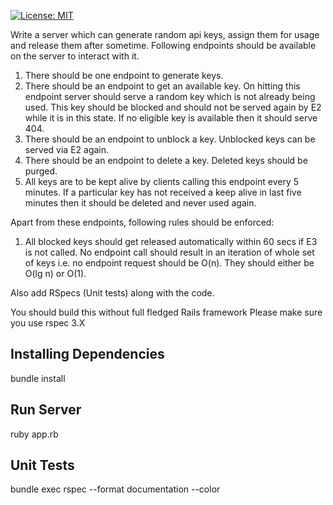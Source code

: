 [![License: MIT](https://img.shields.io/badge/License-MIT-yellow.svg)](https://github.com/ashish-r/ruby-key-server/blob/master/LICENSE)

Write a server which can generate random api keys, assign them for usage and release them after sometime. Following endpoints should be available on the server to interact with it.
1. There should be one endpoint to generate keys.
2. There should be an endpoint to get an available key. On hitting this endpoint server should serve a random key which is not already being used. This key should be blocked and should not be served again by E2 while it is in this state. If no eligible key is available then it should serve 404.
3. There should be an endpoint to unblock a key. Unblocked keys can be served via E2 again.
4. There should be an endpoint to delete a key. Deleted keys should be purged.
5. All keys are to be kept alive by clients calling this endpoint every 5 minutes. If a particular key has not received a keep alive in last five minutes then it should be deleted and never used again.

Apart from these endpoints, following rules should be enforced:
1. All blocked keys should get released automatically within 60 secs if E3 is not called.
No endpoint call should result in an iteration of whole set of keys i.e. no endpoint request should be O(n). They should either be O(lg n) or O(1).

Also add RSpecs (Unit tests) along with the code.

You should build this without full fledged Rails framework
Please make sure you use rspec 3.X

## Installing Dependencies
bundle install

## Run Server
ruby app.rb

## Unit Tests
bundle exec rspec --format documentation --color 